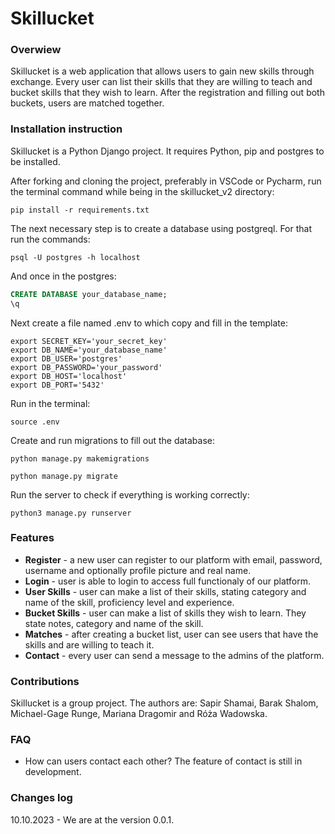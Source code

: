 # Skillucket

### Overwiew
Skillucket is a web application that allows users to gain new skills through exchange. 
Every user can list their skills that they are willing to teach and 
bucket skills that they wish to learn. After the registration and filling out both buckets, users are matched 
together. 

### Installation instruction
Skillucket is a Python Django project. It requires Python, pip and postgres to be installed.

After forking and cloning the project, preferably in VSCode or Pycharm, run the terminal command while being in the skillucket_v2 directory:

```
pip install -r requirements.txt
```

The next necessary step is to create a database using postgreql. For that run the commands:

```postgres
psql -U postgres -h localhost
```
And once in the postgres:
```sql
CREATE DATABASE your_database_name;
\q
```
Next create a file named .env to which copy and fill in the template:
```
export SECRET_KEY='your_secret_key'
export DB_NAME='your_database_name'
export DB_USER='postgres'
export DB_PASSWORD='your_password'
export DB_HOST='localhost'
export DB_PORT='5432'
```
Run in the terminal:
```commandline
source .env
```
Create and run migrations to fill out the database:
```
python manage.py makemigrations
```
```
python manage.py migrate
```
Run the server to check if everything is working correctly: 
```
python3 manage.py runserver
```

### Features

- **Register** - a new user can register to our platform with email, password, username and optionally profile picture and real name.
- **Login** - user is able to login to access full functionaly of our platform.
- **User Skills** - user can make a list of their skills, stating category and name of the skill, proficiency level and experience.
- **Bucket Skills** - user can make a list of skills they wish to learn. They state notes, category and name of the skill.
- **Matches** - after creating a bucket list, user can see users that have the skills and are willing to teach it.
- **Contact** - every user can send a message to the admins of the platform.

### Contributions

Skillucket is a group project. The authors are: Sapir Shamai, Barak Shalom, Michael-Gage Runge, Mariana Dragomir and Róża Wadowska.

### FAQ

- How can users contact each other?
The feature of contact is still in development.

### Changes log

10.10.2023 - We are at the version 0.0.1.